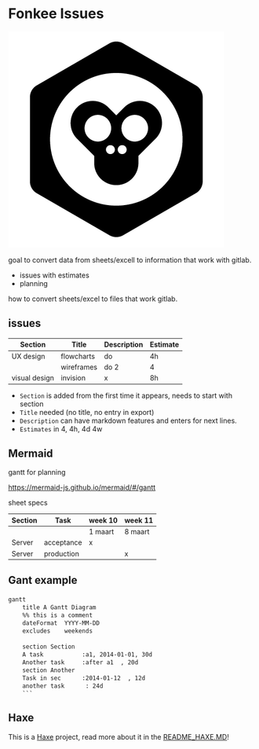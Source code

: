 # Fonkee Issues

![](icon.png)

goal to convert data from sheets/excell to information that work with gitlab.

- issues with estimates
- planning

how to convert sheets/excel to files that work gitlab.

## issues

| Section       | Title      | Description | Estimate |
| ------------- | ---------- | ----------- | -------- |
| UX design     | flowcharts | do          | 4h       |
|               | wireframes | do 2        | 4        |
| visual design | invision   | x           | 8h       |

- `Section` is added from the first time it appears, needs to start with section
- `Title` needed (no title, no entry in export)
- `Description` can have markdown features and enters for next lines.
- `Estimates` in 4, 4h, 4d 4w

## Mermaid

gantt for planning

https://mermaid-js.github.io/mermaid/#/gantt

sheet specs

| Section | Task       | week 10 | week 11 |
| ------- | ---------- | ------- | ------- |
|         |            | 1 maart | 8 maart |
| Server  | acceptance | x       |         |
| Server  | production |         | x       |

## Gant example

````mermaid
gantt
    title A Gantt Diagram
    %% this is a comment
    dateFormat  YYYY-MM-DD
    excludes    weekends

    section Section
    A task           :a1, 2014-01-01, 30d
    Another task     :after a1  , 20d
    section Another
    Task in sec      :2014-01-12  , 12d
    another task      : 24d
    ```
````

## Haxe

This is a [Haxe](http://www.haxe.org) project, read more about it in the [README_HAXE.MD](README_HAXE.MD)!
